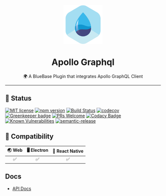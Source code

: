 <div align="center">
	<img width=125 height=125 src="assets/common/logo.png">
  <h1>
		Apollo Graphql
	</h1>
  <p>🌍 A BlueBase Plugin that integrates Apollo GraphQL Client</p>
</div>

<hr />

## 🎊 Status

[![MIT license](https://img.shields.io/badge/license-MIT-brightgreen.svg)](http://opensource.org/licenses/MIT)
[![npm version](https://img.shields.io/npm/v/@bluebase/plugin-apollo.svg?style=flat)](https://npmjs.org/package/@bluebase/plugin-apollo "View this project on npm")
[![Build Status](https://travis-ci.com/BlueBaseJS/plugin-apollo.svg?branch=master)](https://travis-ci.com/BlueBaseJS/plugin-apollo)
[![codecov](https://codecov.io/gh/BlueBaseJS/plugin-apollo/branch/master/graph/badge.svg)](https://codecov.io/gh/BlueBaseJS/plugin-apollo)
[![Greenkeeper badge](https://badges.greenkeeper.io/BlueBaseJS/plugin-apollo.svg)](https://greenkeeper.io/) [![PRs Welcome](https://img.shields.io/badge/PRs-welcome-brightgreen.svg)](https://github.com/BlueBaseJS/plugin-apollo/blob/master/CONTRIBUTING.md)
[![Codacy Badge](https://api.codacy.com/project/badge/Grade/3c79162871414b6aa7c15d1a423adeca)](https://www.codacy.com/app/BlueBaseJS/plugin-apollo?utm_source=github.com&utm_medium=referral&utm_content=BlueBaseJS/plugin-apollo&utm_campaign=Badge_Grade)
[![Known Vulnerabilities](https://snyk.io/test/github/BlueBaseJS/plugin-apollo/badge.svg)](https://snyk.io/test/github/BlueBaseJS/plugin-apollo)
[![semantic-release](https://img.shields.io/badge/%20%20%F0%9F%93%A6%F0%9F%9A%80-semantic--release-e10079.svg)](https://github.com/semantic-release/semantic-release)

## 🤝 Compatibility

| 🌏 Web | 🖥 Electron | 📱 React Native |
| :----: | :---------: | :-------------: |
|    ✅   |      ✅      |        ✅        |

## Docs

-   [API Docs](https://BlueBaseJS.github.io/plugin-apollo/)
